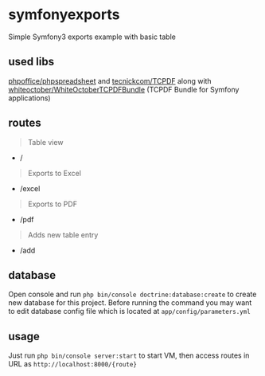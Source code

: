# symfonyexports
Simple Symfony3 exports example with basic table
## used libs
[phpoffice/phpspreadsheet](https://github.com/PHPOffice/PhpSpreadsheet) and
[tecnickcom/TCPDF](https://github.com/tecnickcom/TCPDF) along with
[whiteoctober/WhiteOctoberTCPDFBundle](https://github.com/whiteoctober/WhiteOctoberTCPDFBundle) (TCPDF Bundle for Symfony applications)
## routes
> Table view
* /
> Exports to Excel
* /excel
> Exports to PDF
* /pdf
> Adds new table entry
* /add
## database
Open console and run `php bin/console doctrine:database:create` to create new database
for this project. Before running the command you may want to edit database config file which is
located at `app/config/parameters.yml`
## usage
Just run `php bin/console server:start` to start VM, then access routes in URL as `http://localhost:8000/{route}`